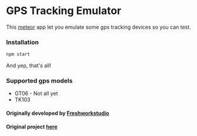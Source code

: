 # GPS Tracking Emulator

This [meteor](http://www.meteor.com) app let you emulate some gps tracking devices so you can test.

### Installation
``` bash
npm start
```

And yep, that's all!

### Supported gps models
- GT06 - Not all yet
- TK103

#### Originally developed by [Freshworkstudio](https://github.com/freshworkstudio)

#### Original project [here](https://github.com/freshworkstudio/gps-tracking-emulator)